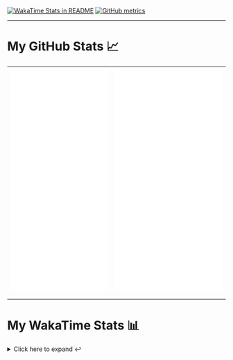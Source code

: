 [![WakaTime Stats in README](https://github.com/LOsioChico/LOsioChico/actions/workflows/waka.yml/badge.svg)](https://github.com/LOsioChico/LOsioChico/actions/workflows/waka.yml) [![GitHub metrics](https://github.com/LOsioChico/LOsioChico/actions/workflows/metrics.yml/badge.svg)](https://github.com/LOsioChico/LOsioChico/actions/workflows/metrics.yml)

---

# My GitHub Stats 📈

| ![](./assets/metrics.svg) | ![](./assets/metrics2.svg) |
| ------------------------- | -------------------------- |

---

# My WakaTime Stats 📊

<details>
<summary>Click here to expand ↩️</summary>
<br>

<!--START_SECTION:waka-->
![Code Time](http://img.shields.io/badge/Code%20Time-1%2C586%20hrs%2019%20mins-blue)

![Lines of code](https://img.shields.io/badge/From%20Hello%20World%20I%27ve%20Written-312.9%20thousand%20lines%20of%20code-blue)

**🐱 My GitHub Data** 

> 📦 503.0 kB Used in GitHub's Storage 
 > 
> 🏆 712 Contributions in the Year 2024
 > 
> 🚫 Not Opted to Hire
 > 
> 📜 13 Public Repositories 
 > 
> 🔑 28 Private Repositories 
 > 
**I'm a Night 🦉** 

```text
🌞 Morning                502 commits         ████░░░░░░░░░░░░░░░░░░░░░   14.76 % 
🌆 Daytime                1021 commits        ████████░░░░░░░░░░░░░░░░░   30.01 % 
🌃 Evening                1103 commits        ████████░░░░░░░░░░░░░░░░░   32.42 % 
🌙 Night                  776 commits         ██████░░░░░░░░░░░░░░░░░░░   22.81 % 
```
📅 **I'm Most Productive on Thursday** 

```text
Monday                   483 commits         ████░░░░░░░░░░░░░░░░░░░░░   14.20 % 
Tuesday                  504 commits         ████░░░░░░░░░░░░░░░░░░░░░   14.81 % 
Wednesday                383 commits         ███░░░░░░░░░░░░░░░░░░░░░░   11.26 % 
Thursday                 627 commits         █████░░░░░░░░░░░░░░░░░░░░   18.43 % 
Friday                   541 commits         ████░░░░░░░░░░░░░░░░░░░░░   15.90 % 
Saturday                 627 commits         █████░░░░░░░░░░░░░░░░░░░░   18.43 % 
Sunday                   237 commits         ██░░░░░░░░░░░░░░░░░░░░░░░   06.97 % 
```


📊 **This Week I Spent My Time On** 

```text
💬 Programming Languages: 
Scala                    9 hrs 56 mins       ███████████████████████░░   91.16 % 
Other                    19 mins             █░░░░░░░░░░░░░░░░░░░░░░░░   03.00 % 
Docker                   16 mins             █░░░░░░░░░░░░░░░░░░░░░░░░   02.56 % 
Diff                     12 mins             ░░░░░░░░░░░░░░░░░░░░░░░░░   01.96 % 
Bash                     3 mins              ░░░░░░░░░░░░░░░░░░░░░░░░░   00.51 % 
```

**I Mostly Code in TypeScript** 

```text
TypeScript               25 repos            █████████████░░░░░░░░░░░░   51.02 % 
Scala                    3 repos             ██░░░░░░░░░░░░░░░░░░░░░░░   06.12 % 
Python                   3 repos             ██░░░░░░░░░░░░░░░░░░░░░░░   06.12 % 
Astro                    2 repos             █░░░░░░░░░░░░░░░░░░░░░░░░   04.08 % 
Go                       2 repos             █░░░░░░░░░░░░░░░░░░░░░░░░   04.08 % 
```




 Last Updated on 28/07/2024 00:57:37 UTC
<!--END_SECTION:waka-->

## </details>
